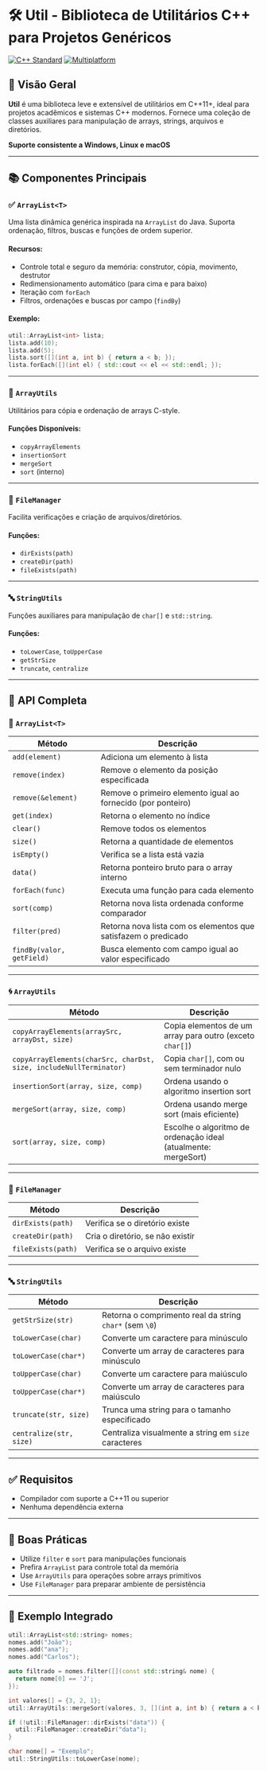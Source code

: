 
# 🛠️ Util - Biblioteca de Utilitários C++ para Projetos Genéricos

[![C++ Standard](https://img.shields.io/badge/C%2B%2B-11%2B-blue.svg)](https://en.wikipedia.org/wiki/C%2B%2B#Standardization)
[![Multiplatform](https://img.shields.io/badge/platform-Windows%20%7C%20Linux%20%7C%20macOS-lightgrey.svg)](https://en.wikipedia.org/wiki/Cross-platform)

## 📌 Visão Geral

**Util** é uma biblioteca leve e extensível de utilitários em C++11+, ideal para projetos acadêmicos e sistemas C++ modernos. Fornece uma coleção de classes auxiliares para manipulação de arrays, strings, arquivos e diretórios.

**Suporte consistente a Windows, Linux e macOS**

---

## 📚 Componentes Principais

### ✅ `ArrayList<T>`

Uma lista dinâmica genérica inspirada na `ArrayList` do Java. Suporta ordenação, filtros, buscas e funções de ordem superior.

#### Recursos:
- Controle total e seguro da memória: construtor, cópia, movimento, destrutor
- Redimensionamento automático (para cima e para baixo)
- Iteração com `forEach`
- Filtros, ordenações e buscas por campo (`findBy`)

#### Exemplo:
```cpp
util::ArrayList<int> lista;
lista.add(10);
lista.add(5);
lista.sort([](int a, int b) { return a < b; });
lista.forEach([](int el) { std::cout << el << std::endl; });
```

---

### 🔁 `ArrayUtils`

Utilitários para cópia e ordenação de arrays C-style.

#### Funções Disponíveis:
- `copyArrayElements`
- `insertionSort`
- `mergeSort`
- `sort` (interno)

---

### 📂 `FileManager`

Facilita verificações e criação de arquivos/diretórios.

#### Funções:
- `dirExists(path)`
- `createDir(path)`
- `fileExists(path)`

---

### 🔤 `StringUtils`

Funções auxiliares para manipulação de `char[]` e `std::string`.

#### Funções:
- `toLowerCase`, `toUpperCase`
- `getStrSize`
- `truncate`, `centralize`

---

## 🔧 API Completa

### 📄 `ArrayList<T>`

| Método                        | Descrição                                                      |
|-------------------------------|----------------------------------------------------------------|
| `add(element)`                | Adiciona um elemento à lista                                   |
| `remove(index)`               | Remove o elemento da posição especificada                      |
| `remove(&element)`            | Remove o primeiro elemento igual ao fornecido (por ponteiro)   |
| `get(index)`                  | Retorna o elemento no índice                                   |
| `clear()`                     | Remove todos os elementos                                      |
| `size()`                      | Retorna a quantidade de elementos                              |
| `isEmpty()`                   | Verifica se a lista está vazia                                 |
| `data()`                      | Retorna ponteiro bruto para o array interno                    |
| `forEach(func)`               | Executa uma função para cada elemento                          |
| `sort(comp)`                  | Retorna nova lista ordenada conforme comparador                |
| `filter(pred)`                | Retorna nova lista com os elementos que satisfazem o predicado |
| `findBy(valor, getField)`     | Busca elemento com campo igual ao valor especificado           |

---

### 🌀 `ArrayUtils`

| Método                                                                | Descrição                                                            |
|-----------------------------------------------------------------------|----------------------------------------------------------------------|
| `copyArrayElements(arraySrc, arrayDst, size)`                         | Copia elementos de um array para outro (exceto `char[]`)             |
| `copyArrayElements(charSrc, charDst, size, includeNullTerminator)`    | Copia `char[]`, com ou sem terminador nulo                           |
| `insertionSort(array, size, comp)`                                    | Ordena usando o algoritmo insertion sort                             |
| `mergeSort(array, size, comp)`                                        | Ordena usando merge sort (mais eficiente)                            |
| `sort(array, size, comp)`                                             | Escolhe o algoritmo de ordenação ideal (atualmente: mergeSort)       |

---

### 📁 `FileManager`

| Método                           | Descrição                                        |
|----------------------------------|--------------------------------------------------|
| `dirExists(path)`                | Verifica se o diretório existe                   |
| `createDir(path)`                | Cria o diretório, se não existir                 |
| `fileExists(path)`               | Verifica se o arquivo existe                     |

---

### 🔤 `StringUtils`

| Método                              | Descrição                                                |
|-------------------------------------|----------------------------------------------------------|
| `getStrSize(str)`                   | Retorna o comprimento real da string `char*` (sem `\0`)  |
| `toLowerCase(char)`                 | Converte um caractere para minúsculo                     |
| `toLowerCase(char*)`                | Converte um array de caracteres para minúsculo           |
| `toUpperCase(char)`                 | Converte um caractere para maiúsculo                     |
| `toUpperCase(char*)`                | Converte um array de caracteres para maiúsculo           |
| `truncate(str, size)`               | Trunca uma string para o tamanho especificado            |
| `centralize(str, size)`             | Centraliza visualmente a string em `size` caracteres     |

---

## ✅ Requisitos

- Compilador com suporte a C++11 ou superior
- Nenhuma dependência externa

---

## 📌 Boas Práticas

- Utilize `filter` e `sort` para manipulações funcionais
- Prefira `ArrayList` para controle total da memória
- Use `ArrayUtils` para operações sobre arrays primitivos
- Use `FileManager` para preparar ambiente de persistência

---

## 🚀 Exemplo Integrado

```cpp
util::ArrayList<std::string> nomes;
nomes.add("João");
nomes.add("ana");
nomes.add("Carlos");

auto filtrado = nomes.filter([](const std::string& nome) {
  return nome[0] == 'J';
});

int valores[] = {3, 2, 1};
util::ArrayUtils::mergeSort(valores, 3, [](int a, int b) { return a < b; });

if (!util::FileManager::dirExists("data")) {
  util::FileManager::createDir("data");
}

char nome[] = "Exemplo";
util::StringUtils::toLowerCase(nome);
```